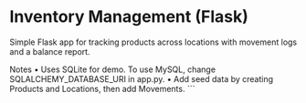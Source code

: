 # Inventory Management (Flask)

Simple Flask app for tracking products across locations with movement logs and a balance report.


Notes
    • Uses SQLite for demo. To use MySQL, change SQLALCHEMY_DATABASE_URI in app.py.
    • Add seed data by creating Products and Locations, then add Movements. ```
